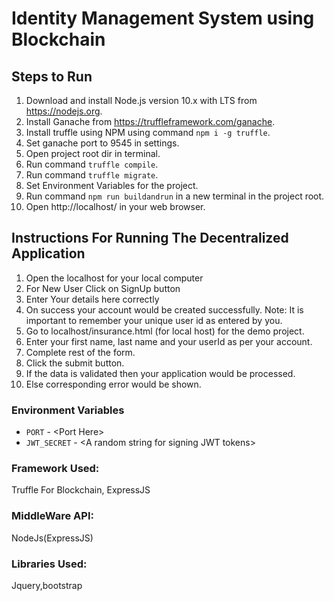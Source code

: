 # Identity Management System using Blockchain

## Steps to Run

1. Download and install Node.js version 10.x with LTS from https://nodejs.org.
2. Install Ganache from https://truffleframework.com/ganache.
3. Install truffle using NPM using command `npm i -g truffle`.
4. Set ganache port to 9545 in settings.
5. Open project root dir in terminal.
6. Run command `truffle compile`.
7. Run command `truffle migrate`.
8. Set Environment Variables for the project.
9. Run command `npm run buildandrun` in a new terminal in the project root.
10. Open http://localhost/ in your web browser.

## Instructions For Running The Decentralized Application

1. Open the localhost for your local computer
2. For New User Click on SignUp button
3. Enter Your details here correctly
4. On success your account would be created successfully.
  Note: It is important to remember your unique user id as entered by you.
5. Go to localhost/insurance.html (for local host) for the demo project.
6. Enter your first name, last name and your userId as per your account.
7. Complete rest of the form.
8. Click the submit button.
9. If the data is validated then your application would be processed.
10. Else corresponding error would be shown.

### Environment Variables
- `PORT` - \<Port Here>
- `JWT_SECRET` - \<A random string for signing JWT tokens>

### Framework Used: 
Truffle For Blockchain, ExpressJS
                
### MiddleWare API: 
NodeJs(ExpressJS)

### Libraries Used: 
Jquery,bootstrap
